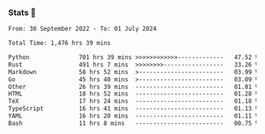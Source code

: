 ### Stats 👋
<!--START_SECTION:waka-->

```txt
From: 30 September 2022 - To: 01 July 2024

Total Time: 1,476 hrs 39 mins

Python              701 hrs 39 mins >>>>>>>>>>>>-------------   47.52 %
Rust                491 hrs 7 mins  >>>>>>>>-----------------   33.26 %
Markdown            58 hrs 52 mins  >------------------------   03.99 %
Go                  45 hrs 40 mins  >------------------------   03.09 %
Other               26 hrs 39 mins  -------------------------   01.81 %
HTML                18 hrs 52 mins  -------------------------   01.28 %
TeX                 17 hrs 24 mins  -------------------------   01.18 %
TypeScript          16 hrs 41 mins  -------------------------   01.13 %
YAML                16 hrs 20 mins  -------------------------   01.11 %
Bash                11 hrs 8 mins   -------------------------   00.75 %
```

<!--END_SECTION:waka-->

<!--
**buhaytza2005/buhaytza2005** is a ✨ _special_ ✨ repository because its `README.md` (this file) appears on your GitHub profile.

Here are some ideas to get you started:

- 🔭 I’m currently working on ...
- 🌱 I’m currently learning ...
- 👯 I’m looking to collaborate on ...
- 🤔 I’m looking for help with ...
- 💬 Ask me about ...
- 📫 How to reach me: ...
- 😄 Pronouns: ...
- ⚡ Fun fact: ...
-->


